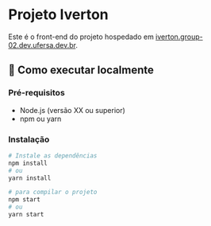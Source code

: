 # Projeto Iverton

Este é o front-end do projeto hospedado em [iverton.group-02.dev.ufersa.dev.br](http://iverton.group-02.dev.ufersa.dev.br/).

## 🚀 Como executar localmente

### Pré-requisitos

- Node.js (versão XX ou superior)  
- npm ou yarn  

### Instalação

```bash
# Instale as dependências
npm install
# ou
yarn install

# para compilar o projeto 
npm start
# ou
yarn start
